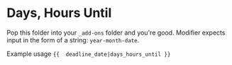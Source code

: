 # Days, Hours Until

Pop this folder into your `_add-ons` folder and you're good. Modifier expects input in the form of a string: `year-month-date`.

Example usage `{{  deadline_date|days_hours_until }}`
